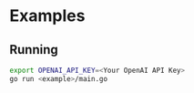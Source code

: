 # Examples

## Running

```bash
export OPENAI_API_KEY=<Your OpenAI API Key>
go run <example>/main.go
```
